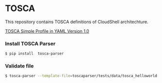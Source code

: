 # TOSCA

This repository contains TOSCA definitions of CloudShell architechture.

[TOSCA Simple Profile in YAML Version 1.0](http://docs.oasis-open.org/tosca/TOSCA-Simple-Profile-YAML/v1.0/csprd02/TOSCA-Simple-Profile-YAML-v1.0-csprd02.html)

### Install TOSCA Parser

```bash
$ pip install  tosca-parser
```

### Validate file 
```bash
$ tosca-parser --template-file=toscaparser/tests/data/tosca_helloworld.yaml
```



